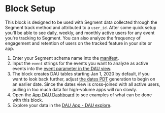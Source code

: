# Block Setup

This block is designed to be used with Segment data collected through the Segment track method and attributed to a `user_id`. After some quick setup you'll be able to see daily, weekly, and monthly active users for any event you're tracking to Segment. You can also analyze the frequency of engagement and retention of users on the tracked feature in your site or app.

1. Enter your Segment schema name into the [manifest](/projects/dau_app/files/manifest.lkml).
2. Input the `event` strings for the events you want to analyze as active events into the [event parameter in the DAU view](/projects/dau_app/files/dau.view.lkml?line=58).
3. The block creates DAU tables starting Jan 1, 2020 by default, if you want to look back further, adjust [the dates PDT](/projects/dau_app/files/days.view.lkml) generation to begin on an earlier date. Since the dates view is cross-joined with all active users, pulling in too much data for high-volume apps will run slowly. 
4. Open the [App DAU Dashboard](/projects/dau_app/files/dau_app.dashboard.lookml) to see examples of what can be done with this block.
5. Explore your data in the [DAU App - DAU explore](/explore/dau_app/dau).
